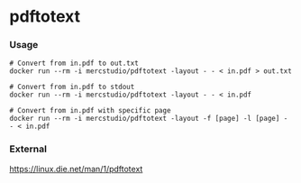 # pdftotext

### Usage
```
# Convert from in.pdf to out.txt
docker run --rm -i mercstudio/pdftotext -layout - - < in.pdf > out.txt

# Convert from in.pdf to stdout
docker run --rm -i mercstudio/pdftotext -layout - - < in.pdf

# Convert from in.pdf with specific page
docker run --rm -i mercstudio/pdftotext -layout -f [page] -l [page] - - < in.pdf

```
### External
https://linux.die.net/man/1/pdftotext
